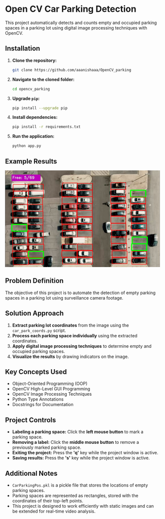 # Open CV Car Parking Detection

This project automatically detects and counts empty and occupied parking spaces in a parking lot using digital image processing techniques with OpenCV.

## Installation

1. **Clone the repository:**
   ```bash
   git clone https://github.com/aaanishaaa/OpenCV_parking
   ```
2. **Navigate to the cloned folder:**
   ```bash
   cd opencv_parking
   ```
3. **Upgrade `pip`:**
   ```bash
   pip install --upgrade pip
   ```
4. **Install dependencies:**
   ```bash
   pip install -r requirements.txt
   ```
5. **Run the application:**
   ```bash
   python app.py
   ```

## Example Results

<p align="center">
<img src="data/results/example_result.png" alt="Example result">
</p>

## Problem Definition

The objective of this project is to automate the detection of empty parking spaces in a parking lot using surveillance camera footage.

## Solution Approach

1. **Extract parking lot coordinates** from the image using the `car_park_coords.py` script.
2. **Process each parking space individually** using the extracted coordinates.
3. **Apply digital image processing techniques** to determine empty and occupied parking spaces.
4. **Visualize the results** by drawing indicators on the image.

## Key Concepts Used

- Object-Oriented Programming (OOP)
- OpenCV High-Level GUI Programming
- OpenCV Image Processing Techniques
- Python Type Annotations
- Docstrings for Documentation

## Project Controls

- **Labeling a parking space:** Click the **left mouse button** to mark a parking space.
- **Removing a label:** Click the **middle mouse button** to remove a previously marked parking space.
- **Exiting the project:** Press the **'q'** key while the project window is active.
- **Saving results:** Press the **'s'** key while the project window is active.

## Additional Notes

- `CarParkingPos.pkl` is a pickle file that stores the locations of empty parking spaces.
- Parking spaces are represented as rectangles, stored with the coordinates of their top-left points.
- This project is designed to work efficiently with static images and can be extended for real-time video analysis.